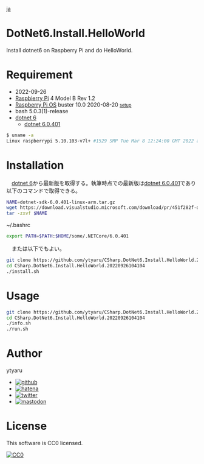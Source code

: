 [ja](./README.ja.md)

# DotNet6.Install.HelloWorld

Install dotnet6 on Raspberry Pi and do HelloWorld.

<!--

# DEMO

* [demo](https://ytyaru.github.io/CSharp.DotNet6.Install.HelloWorld.20220926104104/)

![img](https://github.com/ytyaru/CSharp.DotNet6.Install.HelloWorld.20220926104104/blob/master/doc/0.png?raw=true)

# Features

* sales point

-->

# Requirement

* <time datetime="2022-09-26T10:40:35+0900">2022-09-26</time>
* [Raspbierry Pi](https://ja.wikipedia.org/wiki/Raspberry_Pi) 4 Model B Rev 1.2
* [Raspberry Pi OS](https://ja.wikipedia.org/wiki/Raspbian) buster 10.0 2020-08-20 <small>[setup](http://ytyaru.hatenablog.com/entry/2020/10/06/111111)</small>
* bash 5.0.3(1)-release
* [dotnet 6][]
    * [dotnet 6.0.401][]

[dotnet 6]:https://dotnet.microsoft.com/ja-jp/download/dotnet/6.0
[dotnet 6.0.401]:https://download.visualstudio.microsoft.com/download/pr/451f282f-dd26-4acd-9395-36cc3a9758e4/f5399d2ebced2ad9640db6283aa9d714/dotnet-sdk-6.0.401-linux-arm.tar.gz

```sh
$ uname -a
Linux raspberrypi 5.10.103-v7l+ #1529 SMP Tue Mar 8 12:24:00 GMT 2022 armv7l GNU/Linux
```

# Installation

　[dotnet 6][]から最新版を取得する。執筆時点での最新版は[dotnet 6.0.401][]であり以下のコマンドで取得できる。

```sh
NAME=dotnet-sdk-6.0.401-linux-arm.tar.gz
wget https://download.visualstudio.microsoft.com/download/pr/451f282f-dd26-4acd-9395-36cc3a9758e4/f5399d2ebced2ad9640db6283aa9d714/$NAME
tar -zxvf $NAME
```

~/.bashrc
```sh
export PATH=$PATH:$HOME/some/.NETCore/6.0.401
```

　または以下でもよい。

```bash
git clone https://github.com/ytyaru/CSharp.DotNet6.Install.HelloWorld.20220926104104
cd CSharp.DotNet6.Install.HelloWorld.20220926104104
./install.sh
```

# Usage

```bash
git clone https://github.com/ytyaru/CSharp.DotNet6.Install.HelloWorld.20220926104104
cd CSharp.DotNet6.Install.HelloWorld.20220926104104
./info.sh
./run.sh
```

# Author

ytyaru

* [![github](http://www.google.com/s2/favicons?domain=github.com)](https://github.com/ytyaru "github")
* [![hatena](http://www.google.com/s2/favicons?domain=www.hatena.ne.jp)](http://ytyaru.hatenablog.com/ytyaru "hatena")
* [![twitter](http://www.google.com/s2/favicons?domain=twitter.com)](https://twitter.com/ytyaru1 "twitter")
* [![mastodon](http://www.google.com/s2/favicons?domain=mstdn.jp)](https://mstdn.jp/web/accounts/233143 "mastdon")

# License

This software is CC0 licensed.

[![CC0](http://i.creativecommons.org/p/zero/1.0/88x31.png "CC0")](http://creativecommons.org/publicdomain/zero/1.0/deed.en)

